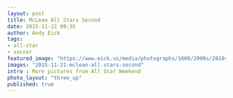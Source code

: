 ```yaml
---
layout: post
title: McLean All Stars Second
date: 2015-11-22 09:35
author: Andy Eick
tags: 
- all-star
- soccer
featured_image: "https://www.eick.us/media/photographs/1600/2000s/2010s/2015//11/2015-11-21/20151121-0331.jpg"
images: "2015-11-21-mclean-all-stars-second"
intro : More pictures from All Star Weekend
photo_layout: "three_up"
published: true
---
```

